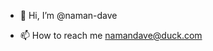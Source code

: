 - 👋 Hi, I’m @naman-dave
<!-- - 🌱 I’m currently learning about docker, k8s and blockchain -->
- 📫 How to reach me namandave@duck.com

<!---
naman-dave/naman-dave is a ✨ special ✨ repository because its `README.md` (this file) appears on your GitHub profile.
You can click the Preview link to take a look at your changes.
--->
